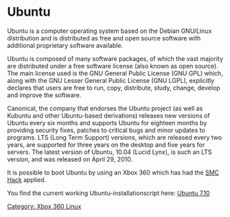 # Ubuntu

Ubuntu is a computer operating system based on the Debian GNU/Linux
distribution and is distributed as free and open source software with
additional proprietary software available.

Ubuntu is composed of many software packages, of which the vast majority
are distributed under a free software license (also known as open
source). The main license used is the GNU General Public License (GNU
GPL) which, along with the GNU Lesser General Public License (GNU LGPL),
explicitly declares that users are free to run, copy, distribute, study,
change, develop and improve the software.

Canonical, the company that endorses the Ubuntu project (as well as
Kubuntu and other Ubuntu-based derivations) releases new versions of
Ubuntu every six months and supports Ubuntu for eighteen months by
providing security fixes, patches to critical bugs and minor updates to
programs. LTS (Long Term Support) versions, which are released every two
years, are supported for three years on the desktop and five years for
servers. The latest version of Ubuntu, 10.04 (Lucid Lynx), is such an
LTS version, and was released on April 29, 2010.

It is possible to boot Ubuntu by using an Xbox 360 which has had the
[SMC Hack](SMC_Hack) applied.

You find the current working Ubuntu-installationscript here:
[Ubuntu 7.10](Ubuntu7_10)

[Category: Xbox 360 Linux](../Category_Xbox360_Linux)
